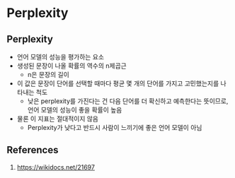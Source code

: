 # Perplexity

## Perplexity

- 언어 모델의 성능을 평가하는 요소
- 생성된 문장이 나올 확률의 역수의 n제곱근
  - n은 문장의 길이
- 이 값은 문장이 단어를 선택할 때마다 평균 몇 개의 단어를 가지고 고민했는지를 나타내는 척도
  - 낮은 perplexity를 가진다는 건 다음 단어를 더 확신하고 예측한다는 뜻이므로, 언어 모델의 성능이 좋을 확률이 높음
- 물론 이 지표는 절대적이지 않음
  - Perplexity가 낮다고 반드시 사람이 느끼기에 좋은 언어 모델이 아님

## References

1. https://wikidocs.net/21697
